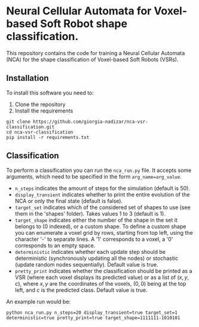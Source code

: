 # Neural Cellular Automata for Voxel-based Soft Robot shape classification.

This repository contains the code for training a Neural Cellular Automata (NCA) for the shape classification of
Voxel-based Soft Robots (VSRs).

## Installation

To install this software you need to:

1. Clone the repository
2. Install the requirements

```
git clone https://github.com/giorgia-nadizar/nca-vsr-classification.git
cd nca-vsr-classification
pip install -r requirements.txt
```

## Classification

To perform a classification you can run the `nca_run.py` file.
It accepts some arguments, which need to be specified in the form `arg_name=arg_value`.

- `n_steps` indicates the amount of steps for the simulation (default is 50).
- `display_transient` indicates whether to print the entire evolution of the NCA or only the final state (default is
  false).
- `target_set` indicates which of the considered set of shapes to use (see them in the 'shapes' folder). Takes values 1
  to 3 (default is 1).
- `target_shape` indicates either the number of the shape in the set it belongs to (0 indexed), or a custom shape. To
  define a custom shape you can enumerate a voxel grid by rows, starting from top left, using the character '-' to
  separate lines. A '1' corresponds to a voxel, a '0' corresponds to an empty space.
- `deterministic` indicates whether each update step should be deterministic (synchronously updating all the nodes) or
  stochastic (update random nodes sequentially). Default value is true.
- `pretty_print` indicates whether the classification should be printed as a VSR (where each voxel displays its
  predicted value) or as a list of $(x,y,c)$, where $x,y$ are the coordinates of the voxels, $(0,0)$ being at the top
  left, and $c$ is the predicted class. Default value is true.

An example run would be:

```
python nca_run.py n_steps=20 display_transient=true target_set=1 deterministic=true pretty_print=true target_shape=1111111-1010101
```
